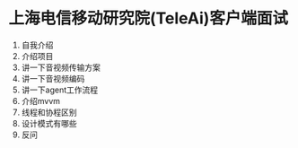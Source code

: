 # 上海电信移动研究院(TeleAi)客户端面试

1. 自我介绍
2. 介绍项目
3. 讲一下音视频传输方案
4. 讲一下音视频编码
5. 讲一下agent工作流程
6. 介绍mvvm
7. 线程和协程区别
8. 设计模式有哪些
9. 反问